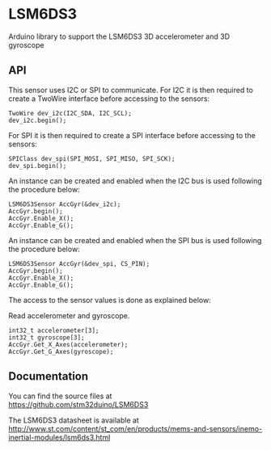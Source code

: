 # LSM6DS3
Arduino library to support the LSM6DS3 3D accelerometer and 3D gyroscope

## API

This sensor uses I2C or SPI to communicate.
For I2C it is then required to create a TwoWire interface before accessing to the sensors:  

    TwoWire dev_i2c(I2C_SDA, I2C_SCL);  
    dev_i2c.begin();

For SPI it is then required to create a SPI interface before accessing to the sensors:  

    SPIClass dev_spi(SPI_MOSI, SPI_MISO, SPI_SCK);  
    dev_spi.begin();

An instance can be created and enabled when the I2C bus is used following the procedure below:  

    LSM6DS3Sensor AccGyr(&dev_i2c);
    AccGyr.begin();
    AccGyr.Enable_X();  
    AccGyr.Enable_G();

An instance can be created and enabled when the SPI bus is used following the procedure below:  

    LSM6DS3Sensor AccGyr(&dev_spi, CS_PIN);
    AccGyr.begin();	
    AccGyr.Enable_X();  
    AccGyr.Enable_G();

The access to the sensor values is done as explained below:  

  Read accelerometer and gyroscope.

    int32_t accelerometer[3];
    int32_t gyroscope[3];
    AccGyr.Get_X_Axes(accelerometer);  
    AccGyr.Get_G_Axes(gyroscope);  

## Documentation

You can find the source files at  
https://github.com/stm32duino/LSM6DS3

The LSM6DS3 datasheet is available at  
http://www.st.com/content/st_com/en/products/mems-and-sensors/inemo-inertial-modules/lsm6ds3.html
